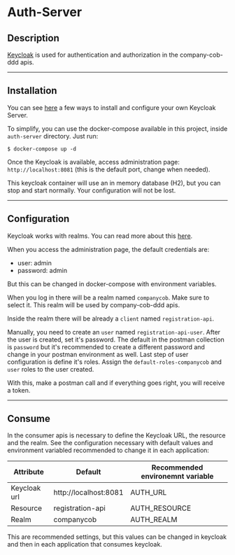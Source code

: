 # Auth-Server

## Description
[Keycloak](https://www.keycloak.org/) is used for authentication and authorization in the company-cob-ddd apis.

---

## Installation
You can see [here](https://www.keycloak.org/docs/latest/server_installation/index.html) a few ways to install and configure your own Keycloak Server.

To simplify, you can use the docker-compose available in this project, inside `auth-server` directory. Just run:

```shell
$ docker-compose up -d
```

Once the Keycloak is available, access administration page:
`http://localhost:8081` (this is the default port, change when needed).

This keycloak container will use an in memory database (H2), but you can stop and start normally. Your configuration will not be lost.

---

## Configuration
Keycloak works with realms. You can read more about this [here](https://www.keycloak.org/docs/latest/server_admin/).

When you access the administration page, the default credentials are:
* user: admin
* password: admin

But this can be changed in docker-compose with environment variables.

When you log in there will be a realm named `companycob`. Make sure to select it. This realm will be used by company-cob-ddd apis.

Inside the realm there will be already a `client` named `registration-api`. 

Manually, you need to create an `user` named `registration-api-user`. After the user is created, set it's password. The default in the postman collection is `password` but it's recommended to create a different password and change in your postman environment as well.
Last step of user configuration is define it's roles. Assign the `default-roles-companycob` and `user` roles to the user created.

With this, make a postman call and if everything goes right, you will receive a token.

---

## Consume

In the consumer apis is necessary to define the Keycloak URL, the resource and the realm. See the configuration necessary with default values and environment variabled recommended to change it in each application:

| Attribute | Default | Recommended environemnt variable |
|---|---|---|
| Keycloak url | http://localhost:8081 | AUTH_URL |
| Resource | registration-api | AUTH_RESOURCE |
| Realm | companycob | AUTH_REALM |

This are recommended settings, but this values can be changed in keycloak and then in each application that consumes keycloak.